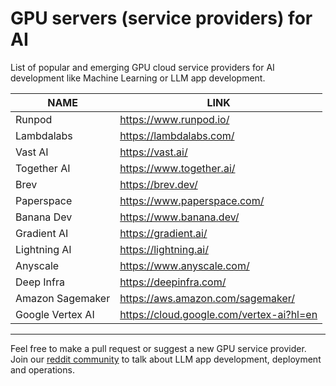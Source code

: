 # GPU servers (service providers) for AI
List of popular and emerging GPU cloud service providers for AI development like Machine Learning or LLM app development. 

| NAME | LINK |
| ------ | ------ |
| Runpod | https://www.runpod.io/ |
| Lambdalabs | https://lambdalabs.com/ |
| Vast AI | https://vast.ai/ |
| Together AI | https://www.together.ai/ |
| Brev | https://brev.dev/ |
| Paperspace | https://www.paperspace.com/ |
| Banana Dev | https://www.banana.dev/ |
| Gradient AI| https://gradient.ai/ |
| Lightning AI | https://lightning.ai/ |
| Anyscale | https://www.anyscale.com/ |
| Deep Infra | https://deepinfra.com/ |
| Amazon Sagemaker | https://aws.amazon.com/sagemaker/ |
| Google Vertex AI | https://cloud.google.com/vertex-ai?hl=en |

---

Feel free to make a pull request or suggest a new GPU service provider. Join our [reddit community](https://www.reddit.com/r/TheLLMStack/) to talk about LLM app development, deployment and operations. 
